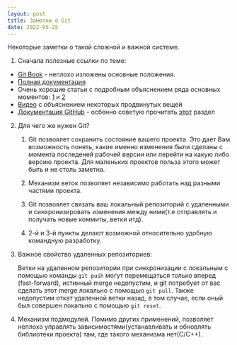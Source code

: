 ```yaml
---
layout: post
title: Заметки о Git
date: 2022-05-25
---
```


Некоторые заметки о такой сложной и важной системе.

1. Сначала полезные ссылки по теме:

- [Git Book](https://git-scm.com/book/en/v2) - неплохо изложены основные положения.
- [Полная документация](https://git-scm.com/docs)
- Очень хорошие статьи с подробным объяснением ряда основных моментов: [1](https://www.biteinteractive.com/picturing-git-conceptions-and-misconceptions/) и [2](https://www.biteinteractive.com/understanding-git-merge/)
- [Видео](https://www.youtube.com/watch?v=fBP18-taaNw) с объяснением некоторых продвинутых вещей
- [Документация GitHub](https://docs.github.com/en/get-started) - осбенно советую прочитать [этот](https://docs.github.com/en/get-started/getting-started-with-git) раздел


2. Для чего же нужен Git?

    1. Git позвоялет сохранить состояние вашего проекта. Это дает Вам возможность понять, какие именно изменения были сделаны с момента последеней рабочей версии или перейти на какую либо версию проекта.
    Для маленьких проектов польза этого может быть и не столь заметна.

    2. Механизм веток позволяет независимо работать над разными частями проекта.

    3. Git позвоялет связать ваш локальный репозиторий с удаленными и синхронизировать изменения между ними(т.е отправлять и получать новые коммиты, ветки итд). 

    4.  2-й и 3-й пункты делают возможной относительно удобную командную разработку.


3. Важное свойство удаленных репозиториев:

    Ветки на удаленном репозитории при синхронизации с локальным с помощью команды `git push` могут перемещаться только вперед (fast-forward), истинный merge недопустим, и git потребует от вас сделать этот merge локально с помощью `git pull`. Также недопустим откат удаленной ветки назад, в том случае, если оный был совершен локально с помощью `git reset`.

4. Механизм подмодулей.
    Помимо других применений, позволяет неплохо управлять зависимостями(устанавливать и обновлять библиотеки проекта) там, где такого механизма нет(C/С++).

     